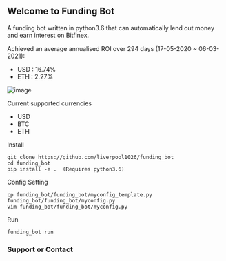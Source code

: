 ## Welcome to Funding Bot

A funding bot written in python3.6 that can automatically lend out money and earn interest on Bitfinex.

Achieved an average annualised ROI over 294 days (17-05-2020 ~ 06-03-2021):
- USD : 16.74%
- ETH : 2.27%

![image](https://user-images.githubusercontent.com/29122286/110626592-a7a7f780-81ec-11eb-8348-b480a9d5301a.png)

Current supported currencies

- USD
- BTC
- ETH

Install
```
git clone https://github.com/liverpool1026/funding_bot
cd funding_bot
pip install -e .  (Requires python3.6)
```

Config Setting
```
cp funding_bot/funding_bot/myconfig_template.py funding_bot/funding_bot/myconfig.py
vim funding_bot/funding_bot/myconfig.py
```

Run
```
funding_bot run
```

### Support or Contact

